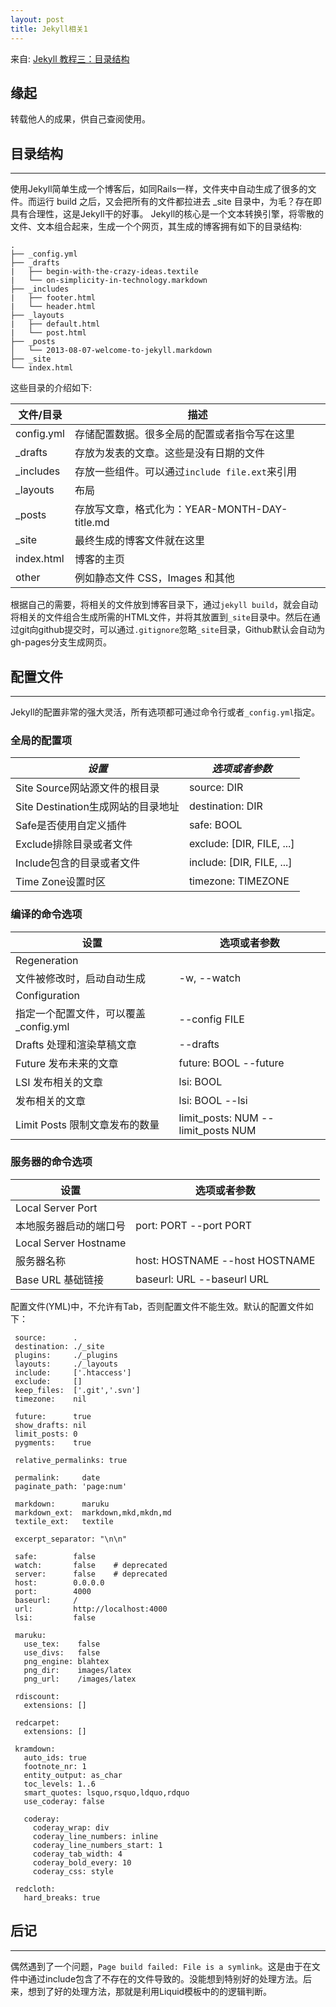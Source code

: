 ```yaml
---
layout: post
title: Jekyll相关1
---
```


来自: [Jekyll 教程三：目录结构](http://www.zhanxin.info/jekyll/2013-08-07-jekyll-directory-structure.html)

## 缘起
转载他人的成果，供自己查阅使用。

## 目录结构
----

使用Jekyll简单生成一个博客后，如同Rails一样，文件夹中自动生成了很多的文件。而运行 build 之后，又会把所有的文件都拉进去 _site 目录中，为毛？存在即具有合理性，这是Jekyll干的好事。
Jekyll的核心是一个文本转换引擎，将零散的文件、文本组合起来，生成一个个网页，其生成的博客拥有如下的目录结构:

    .
    ├── _config.yml
    ├── _drafts
    |   ├── begin-with-the-crazy-ideas.textile
    |   └── on-simplicity-in-technology.markdown
    ├── _includes
    |   ├── footer.html
    |   └── header.html
    ├── _layouts
    |   ├── default.html
    |   └── post.html
    ├── _posts
    │   └── 2013-08-07-welcome-to-jekyll.markdown
    ├── _site
    └── index.html

这些目录的介绍如下:

  文件/目录  |  描述
------------ | -----------------------------------------
  config.yml | 存储配置数据。很多全局的配置或者指令写在这里
 _drafts   	 | 存放为发表的文章。这些是没有日期的文件
 _includes   | 存放一些组件。可以通过`include file.ext`来引用
 _layouts    |	布局
 _posts 	   | 存放写文章，格式化为：YEAR-MONTH-DAY-title.md
 _site 	     | 最终生成的博客文件就在这里
 index.html  |	博客的主页
 other 	     | 例如静态文件 CSS，Images 和其他

根据自己的需要，将相关的文件放到博客目录下，通过`jekyll build`，就会自动将相关的文件组合生成所需的HTML文件，并将其放置到`_site`目录中。然后在通过git向github提交时，可以通过`.gitignore`忽略`_site`目录，Github默认会自动为gh-pages分支生成网页。

## 配置文件
----

Jekyll的配置非常的强大灵活，所有选项都可通过命令行或者`_config.yml`指定。

### 全局的配置项

 *设置*                                |   *选项或者参数*
-------------------------------------- | --------------------------------------
Site Source网站源文件的根目录          |  source: DIR
Site Destination生成网站的目录地址     |  destination: DIR
Safe是否使用自定义插件                 |  safe: BOOL
Exclude排除目录或者文件                |  exclude: [DIR, FILE, ...]
Include包含的目录或者文件              |  include: [DIR, FILE, ...]
Time Zone设置时区                      |  timezone: TIMEZONE

### 编译的命令选项

 设置                                  |  选项或者参数
-------------------------------------- | --------------------------------------
Regeneration                           | 
文件被修改时，启动自动生成             | -w, --watch
Configuration                          |
指定一个配置文件，可以覆盖_config.yml  |--config FILE
Drafts 处理和渲染草稿文章              |--drafts
Future 发布未来的文章                  | future: BOOL   --future
LSI 发布相关的文章                     | lsi: BOOL
发布相关的文章                         | lsi: BOOL --lsi
Limit Posts 限制文章发布的数量         | limit_posts: NUM --limit_posts NUM


### 服务器的命令选项

设置                  |            选项或者参数
--------------------- | -------------------------------------
Local Server Port     |
本地服务器启动的端口号|  port: PORT   --port PORT
Local Server Hostname |
服务器名称            |  host: HOSTNAME --host HOSTNAME
Base URL 基础链接     |  baseurl: URL  --baseurl URL

配置文件(YML)中，不允许有Tab，否则配置文件不能生效。默认的配置文件如下：

     source:      .
     destination: ./_site
     plugins:     ./_plugins
     layouts:     ./_layouts
     include:     ['.htaccess']
     exclude:     []
     keep_files:  ['.git','.svn']
     timezone:    nil
     
     future:      true
     show_drafts: nil
     limit_posts: 0
     pygments:    true
     
     relative_permalinks: true
     
     permalink:     date
     paginate_path: 'page:num'
     
     markdown:      maruku
     markdown_ext:  markdown,mkd,mkdn,md
     textile_ext:   textile
     
     excerpt_separator: "\n\n"
     
     safe:        false
     watch:       false    # deprecated
     server:      false    # deprecated
     host:        0.0.0.0
     port:        4000
     baseurl:     /
     url:         http://localhost:4000
     lsi:         false
     
     maruku:
       use_tex:    false
       use_divs:   false
       png_engine: blahtex
       png_dir:    images/latex
       png_url:    /images/latex
     
     rdiscount:
       extensions: []
     
     redcarpet:
       extensions: []
     
     kramdown:
       auto_ids: true
       footnote_nr: 1
       entity_output: as_char
       toc_levels: 1..6
       smart_quotes: lsquo,rsquo,ldquo,rdquo
       use_coderay: false
     
       coderay:
         coderay_wrap: div
         coderay_line_numbers: inline
         coderay_line_numbers_start: 1
         coderay_tab_width: 4
         coderay_bold_every: 10
         coderay_css: style
     
     redcloth:
       hard_breaks: true

## 后记
----
偶然遇到了一个问题，`Page build failed: File is a symlink`。这是由于在文件中通过include包含了不存在的文件导致的。没能想到特别好的处理方法。后来，想到了好的处理方法，那就是利用Liquid模板中的的逻辑判断。


